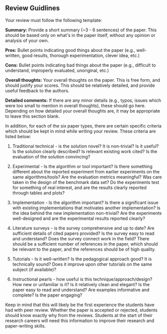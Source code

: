 ## Review Guidlines

Your review must follow the following template:

**Summary:**
Provide a short summary (~3 - 6 sentences) of the paper.  This should be based only on what's in the paper itself, without any opinion or analysis of your own.

**Pros:**
Bullet points indicating good things about the paper (e.g., well-written, good results, thorough experimentation, clever idea, etc.)

**Cons:**
Bullet points indicating bad things about the paper (e.g., difficult to understand, improperly evaluated, unoriginal, etc.)

**Overall thoughts:**
Your overall thoughts on the paper.  This is free form, and should justify your scores.  This should be relatively detailed, and provide useful feedback to the authors.

**Detailed comments:**
If there are any minor details (e.g., typos, issues which were too small to mention in overall thoughts), these should go here.  Depending on how detailed your overall thoughts are, it may be appropriate to leave this section blank.


In addition, for each of the six paper types, there are certain specific criteria which should be kept in mind while writing your review.  These criteria are listed below:

1. Traditional technical - is the solution novel? It is non-trivial? Is it useful? Is the solution clearly described? Is relevant existing work cited? Is the evaluation of the solution convincing? 

2. Experimental - Is the algorithm or tool important? Is there something different about the reported experiment from earlier experiments on the same algorithms/tools? Are the evaluation metrics meaningful? Was care taken in the design of the benchmark data set? Do the experiments test for something of real interest, and are the results clearly reported through tables and plots?

3. Implementation - Is the algorithm important? Is there a significant issue with existing implementations that motivates another implementation? Is the idea behind the new implementation non-trivial? Are the experiments well-designed and are the experimental results reported clearly?

4. Literature surveys - is the survey comprehensive and up to date? Are sufficient details of cited papers provided? Is the survey easy to read and understand? Does the survey connect work in the field?  There should be a sufficient number of references in the paper, which should be relevant to the paper, and the references should be of high quality.

5. Tutorials - Is it well-written? Is the pedagogical approach good? It is 
technically sound? Does it improve upon other tutorials on the same subject (if available)?

6. Instructional pearls - how useful is this technique/approach/design? How new or unfamiliar is it? Is it relatively clean and elegant? Is the paper easy to read and understand? Are examples informative and complete? Is the paper engaging?


Keep in mind that this will likely be the first experience the students have had with peer review.  Whether the paper is accepted or rejected, students should know exactly why from the reviews.  Students at the start of their research careers will need this information to improve their research and paper-writing skills.

